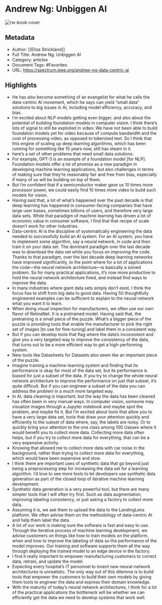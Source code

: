 # Andrew Ng: Unbiggen AI

![rw-book-cover](https://readwise-assets.s3.amazonaws.com/static/images/article1.be68295a7e40.png)

## Metadata
- Author: [[Eliza Strickland]]
- Full Title: Andrew Ng: Unbiggen AI
- Category: articles
- Document Tags: #Favorites 
- URL: https://spectrum.ieee.org/andrew-ng-data-centric-ai

## Highlights
- He has also become something of an evangelist for what he calls the data-centric AI movement, which he says can yield “small data” solutions to big issues in AI, including model efficiency, accuracy, and bias.
- I’m excited about NLP models getting even bigger, and also about the potential of building foundation models in computer vision. I think there’s lots of signal to still be exploited in video: We have not been able to build foundation models yet for video because of compute bandwidth and the cost of processing video, as opposed to tokenized text. So I think that this engine of scaling up deep learning algorithms, which has been running for something like 15 years now, still has steam in it.
- here’s a set of other problems that need small data solutions.
- For example, GPT-3 is an example of a foundation model [for NLP]. Foundation models offer a lot of promise as a new paradigm in developing machine learning applications, but also challenges in terms of making sure that they’re reasonably fair and free from bias, especially if many of us will be building on top of them.
- But I’m confident that if a semiconductor maker gave us 10 times more processor power, we could easily find 10 times more video to build such models for vision.
- Having said that, a lot of what’s happened over the past decade is that deep learning has happened in consumer-facing companies that have large user bases, sometimes billions of users, and therefore very large data sets. While that paradigm of machine learning has driven a lot of economic value in consumer software, I find that that recipe of scale doesn’t work for other industries.
- Data-centric AI is the discipline of systematically engineering the data needed to successfully build an AI system. For an AI system, you have to implement some algorithm, say a neural network, in code and then train it on your data set. The dominant paradigm over the last decade was to download the data set while you focus on improving the code. Thanks to that paradigm, over the last decade deep learning networks have improved significantly, to the point where for a lot of applications the code—the neural network architecture—is basically a solved problem. So for many practical applications, it’s now more productive to hold the neural network architecture fixed, and instead find ways to improve the data.
- In many industries where giant data sets simply don’t exist, I think the focus has to shift from big data to good data. Having 50 thoughtfully engineered examples can be sufficient to explain to the neural network what you want it to learn.
- When doing visual inspection for manufacturers, we often use our own flavor of RetinaNet. It is a pretrained model. Having said that, the pretraining is a small piece of the puzzle. What’s a bigger piece of the puzzle is providing tools that enable the manufacturer to pick the right set of images [to use for fine-tuning] and label them in a consistent way.
- But if you can develop tools that flag where the data’s inconsistent and give you a very targeted way to improve the consistency of the data, that turns out to be a more efficient way to get a high-performing system.
- New tools like Datasheets for Datasets also seem like an important piece of the puzzle.
- Imagine training a machine-learning system and finding that its performance is okay for most of the data set, but its performance is biased for just a subset of the data. If you try to change the whole neural network architecture to improve the performance on just that subset, it’s quite difficult. But if you can engineer a subset of the data you can address the problem in a much more targeted way.
- In AI, data cleaning is important, but the way the data has been cleaned has often been in very manual ways. In computer vision, someone may visualize images through a Jupyter notebook and maybe spot the problem, and maybe fix it. But I’m excited about tools that allow you to have a very large data set, tools that draw your attention quickly and efficiently to the subset of data where, say, the labels are noisy. Or to quickly bring your attention to the one class among 100 classes where it would benefit you to collect more data. Collecting more data often helps, but if you try to collect more data for everything, that can be a very expensive activity.
- Knowing that allowed me to collect more data with car noise in the background, rather than trying to collect more data for everything, which would have been expensive and slow.
- I think there are important uses of synthetic data that go beyond just being a preprocessing step for increasing the data set for a learning algorithm. I’d love to see more tools to let developers use synthetic data generation as part of the closed loop of iterative machine learning development.
- Synthetic data generation is a very powerful tool, but there are many simpler tools that I will often try first. Such as data augmentation, improving labeling consistency, or just asking a factory to collect more data.
- Assuming it is, we ask them to upload the data to the LandingLens platform. We often advise them on the methodology of data-centric AI and help them label the data.
- A lot of our work is making sure the software is fast and easy to use. Through the iterative process of machine learning development, we advise customers on things like how to train models on the platform, when and how to improve the labeling of data so the performance of the model improves. Our training and software supports them all the way through deploying the trained model to an edge device in the factory.
- I find it really important to empower manufacturing customers to correct data, retrain, and update the model.
- Expecting every hospital’s IT personnel to invent new neural-network architectures is unrealistic. The only way out of this dilemma is to build tools that empower the customers to build their own models by giving them tools to engineer the data and express their domain knowledge.
- With the maturity of today’s neural network architectures, I think for a lot of the practical applications the bottleneck will be whether we can efficiently get the data we need to develop systems that work well.
